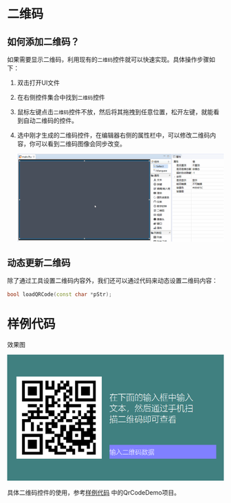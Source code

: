 # 二维码
## 如何添加二维码？
如果需要显示二维码，利用现有的`二维码`控件就可以快速实现。具体操作步骤如下：
1. 双击打开UI文件
2. 在右侧控件集合中找到`二维码`控件
3. 鼠标左键点击`二维码`控件不放，然后将其拖拽到任意位置，松开左键，就能看到自动二维码的控件。
4. 选中刚才生成的二维码控件，在编辑器右侧的属性栏中，可以修改二维码内容，你可以看到二维码图像会同步改变。

   ![](assets/QrCode-create.gif)

## 动态更新二维码
除了通过工具设置二维码内容外，我们还可以通过代码来动态设置二维码内容：
```c++
bool loadQRCode(const char *pStr);
```
# 样例代码
效果图    

 ![](assets/qrcode/preview.png)  

具体二维码控件的使用，参考[样例代码](demo_download.md#demo_download) 中的QrCodeDemo项目。